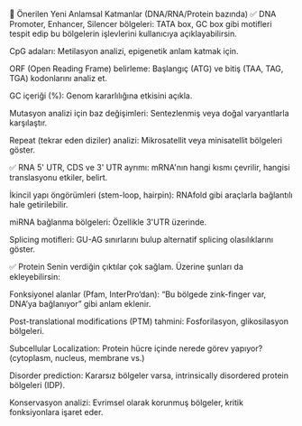 🔬 Önerilen Yeni Anlamsal Katmanlar (DNA/RNA/Protein bazında)
✅ DNA
Promoter, Enhancer, Silencer bölgeleri: TATA box, GC box gibi motifleri tespit edip bu bölgelerin işlevlerini kullanıcıya açıklayabilirsin.

CpG adaları: Metilasyon analizi, epigenetik anlam katmak için.

ORF (Open Reading Frame) belirleme: Başlangıç (ATG) ve bitiş (TAA, TAG, TGA) kodonlarını analiz et.

GC içeriği (%): Genom kararlılığına etkisini açıkla.

Mutasyon analizi için baz değişimleri: Sentezlenmiş veya doğal varyantlarla karşılaştır.

Repeat (tekrar eden diziler) analizi: Mikrosatellit veya minisatellit bölgeleri göster.

✅ RNA
5' UTR, CDS ve 3' UTR ayrımı: mRNA'nın hangi kısmı çevrilir, hangisi translasyonu etkiler, belirt.

İkincil yapı öngörümleri (stem-loop, hairpin): RNAfold gibi araçlarla bağlantılı hale getirilebilir.

miRNA bağlanma bölgeleri: Özellikle 3'UTR üzerinde.

Splicing motifleri: GU-AG sınırlarını bulup alternatif splicing olasılıklarını göster.

✅ Protein
Senin verdiğin çıktılar çok sağlam. Üzerine şunları da ekleyebilirsin:

Fonksiyonel alanlar (Pfam, InterPro’dan): “Bu bölgede zink-finger var, DNA’ya bağlanıyor” gibi anlam eklenir.

Post-translational modifications (PTM) tahmini: Fosforilasyon, glikosilasyon bölgeleri.

Subcellular Localization: Protein hücre içinde nerede görev yapıyor? (cytoplasm, nucleus, membrane vs.)

Disorder prediction: Kararsız bölgeler varsa, intrinsically disordered protein bölgeleri (IDP).

Konservasyon analizi: Evrimsel olarak korunmuş bölgeler, kritik fonksiyonlara işaret eder.

